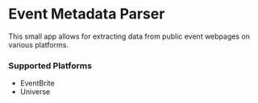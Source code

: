 # Event Metadata Parser

This small app allows for extracting data from public event webpages on various platforms.

### Supported Platforms

- EventBrite
- Universe
